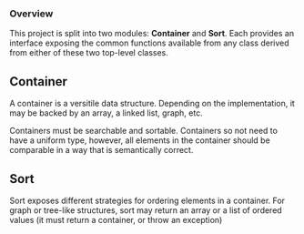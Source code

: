 ### Overview
This project is split into two modules: **Container** and **Sort**. Each provides an interface
exposing the common functions available from any class derived from either of these two
top-level classes.

## Container
A container is a versitile data structure. Depending on the implementation, it may be backed
by an array, a linked list, graph, etc.

Containers must be searchable and sortable. Containers so not need to have a uniform type,
however, all elements in the container should be comparable in a way that is semantically
correct.

## Sort
Sort exposes different strategies for ordering elements in a container. For graph or tree-like
structures, sort may return an array or a list of ordered values (it must return a container,
or throw an exception)
